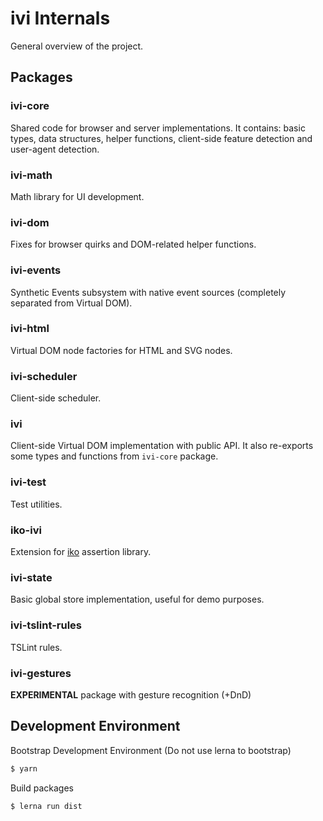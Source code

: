 # ivi Internals

General overview of the project.

## Packages

### ivi-core

Shared code for browser and server implementations. It contains: basic types, data structures, helper functions,
client-side feature detection and user-agent detection.

### ivi-math

Math library for UI development.

### ivi-dom

Fixes for browser quirks and DOM-related helper functions.

### ivi-events

Synthetic Events subsystem with native event sources (completely separated from Virtual DOM).

### ivi-html

Virtual DOM node factories for HTML and SVG nodes.

### ivi-scheduler

Client-side scheduler.

### ivi

Client-side Virtual DOM implementation with public API. It also re-exports some types and functions from `ivi-core`
package.

### ivi-test

Test utilities.

### iko-ivi

Extension for [iko](https://github.com/localvoid/iko) assertion library.

### ivi-state

Basic global store implementation, useful for demo purposes.

### ivi-tslint-rules

TSLint rules.

### ivi-gestures

**EXPERIMENTAL** package with gesture recognition (+DnD)

## Development Environment

Bootstrap Development Environment (Do not use lerna to bootstrap)

```sh
$ yarn
```

Build packages

```sh
$ lerna run dist
```